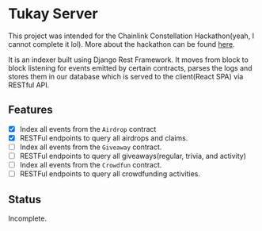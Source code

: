 # Tukay Server

This project was intended for the Chainlink Constellation Hackathon(yeah, I cannot complete it lol). More about the hackathon can be found [here](https://constellation-hackathon.devpost.com/).

It is an indexer built using Django Rest Framework. It moves from block to block listening for events emitted by certain contracts, parses the logs and stores them in our database which is served to the client(React SPA) via RESTful API.

## Features
- [x] Index all events from the `Airdrop` contract
- [x] RESTFul endpoints to query all airdrops and claims.
- [ ] Index all events from the `Giveaway` contract.
- [ ] RESTFul endpoints to query all giveaways(regular, trivia, and activity)
- [ ] Index all events from the `Crowdfun` contract.
- [ ] RESTFul endpoints to query all crowdfunding activities.

## Status
Incomplete.
